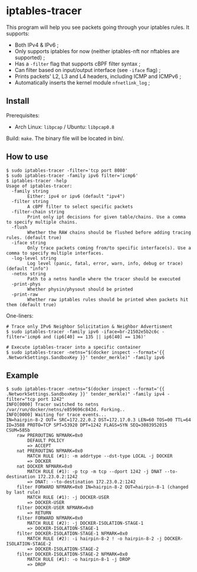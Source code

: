 # iptables-tracer

This program will help you see packets going through your iptables rules. It supports:

* Both IPv4 & IPv6 ;
* Only supports iptables for now (neither iptables-nft nor nftables are supported) ;
* Has a `-filter` flag that supports cBPF filter syntax ;
* Can filter based on input/output interface (see `-iface` flag) ;
* Prints packets' L2, L3 and L4 headers, including ICMP and ICMPv6 ;
* Automatically inserts the kernel module `nfnetlink_log` ;

## Install

Prerequisites:

* Arch Linux: `libpcap` / Ubuntu: `libpcap0.8`

Build: `make`. The binary file will be located in bin/.

## How to use

```console
$ sudo iptables-tracer -filter='tcp port 8080'
$ sudo iptables-tracer -family ipv6 filter='icmp6'
$ iptables-tracer -help
Usage of iptables-tracer:
  -family string
    	Either: ipv4 or ipv6 (default "ipv4")
  -filter string
    	A cBPF filter to select specific packets
  -filter-chain string
    	Print only ipt decisions for given table/chains. Use a comma to specify multiple chains.
  -flush
    	Whether the RAW chains should be flushed before adding tracing rules. (default true)
  -iface string
    	Only trace packets coming from/to specific interface(s). Use a comma to specify multiple interfaces.
  -log-level string
    	Log level (panic, fatal, error, warn, info, debug or trace) (default "info")
  -netns string
    	Path to a netns handle where the tracer should be executed
  -print-phys
    	Whether physin/physout should be printed
  -print-raw
    	Whether raw iptables rules should be printed when packets hit them (default true)
```

One-liners:

```console
# Trace only IPv6 Neighbor Solicitation & Neighbor Advertisment 
$ sudo iptables-tracer -family ipv6 -iface=br-21502e5b2c6c -filter='icmp6 and (ip6[40] == 135 || ip6[40] == 136)'

# Execute iptables-tracer into a specific container
$ sudo iptables-tracer -netns="$(docker inspect --format='{{ .NetworkSettings.SandboxKey }}' tender_merkle)" -family ipv6
```

## Example

```console
$ sudo iptables-tracer -netns="$(docker inspect --format='{{ .NetworkSettings.SandboxKey }}' tender_merkle)" -family ipv4 -filter="tcp port 1242"
INFO[0000] Tracer switched to netns /var/run/docker/netns/e859696c843d. Forking.. 
INFO[0000] Waiting for trace events...                  
IN=hairpin-8-2 OUT= SRC=172.22.0.2 DST=172.17.0.3 LEN=60 TOS=00 TTL=64 ID=3588 PROTO=TCP SPT=53920 DPT=1242 FLAGS=SYN SEQ=3083952015 CSUM=585b 
	raw PREROUTING NFMARK=0x0 
		DEFAULT POLICY
		=> ACCEPT
	nat PREROUTING NFMARK=0x0 
		MATCH RULE (#1): -m addrtype --dst-type LOCAL -j DOCKER
		=> DOCKER
	nat DOCKER NFMARK=0x0 
		MATCH RULE (#1): -p tcp -m tcp --dport 1242 -j DNAT --to-destination 172.23.0.2:1242
		=> DNAT: --to-destination 172.23.0.2:1242
	filter FORWARD NFMARK=0x0 IN=hairpin-8-2 OUT=hairpin-8-1 (changed by last rule)
		MATCH RULE (#1): -j DOCKER-USER
		=> DOCKER-USER
	filter DOCKER-USER NFMARK=0x0 
		=> RETURN
	filter FORWARD NFMARK=0x0 
		MATCH RULE (#2): -j DOCKER-ISOLATION-STAGE-1
		=> DOCKER-ISOLATION-STAGE-1
	filter DOCKER-ISOLATION-STAGE-1 NFMARK=0x0 
		MATCH RULE (#2): -i hairpin-8-2 ! -o hairpin-8-2 -j DOCKER-ISOLATION-STAGE-2
		=> DOCKER-ISOLATION-STAGE-2
	filter DOCKER-ISOLATION-STAGE-2 NFMARK=0x0 
		MATCH RULE (#1): -o hairpin-8-1 -j DROP
		=> DROP
```